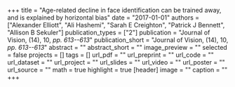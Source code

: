 +++
title = "Age-related decline in face identification can be trained away, and is explained by horizontal bias"
date = "2017-01-01"
authors = ["Alexander Elliott", "Ali Hashemi", "Sarah E Creighton", "Patrick J Bennett", "Allison B Sekuler"]
publication_types = ["2"]
publication = "Journal of Vision, (14), 10, _pp. 613--613_"
publication_short = "Journal of Vision, (14), 10, _pp. 613--613_"
abstract = ""
abstract_short = ""
image_preview = ""
selected = false
projects = []
tags = []
url_pdf = ""
url_preprint = ""
url_code = ""
url_dataset = ""
url_project = ""
url_slides = ""
url_video = ""
url_poster = ""
url_source = ""
math = true
highlight = true
[header]
image = ""
caption = ""
+++
